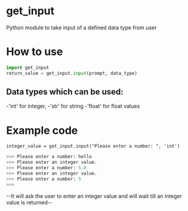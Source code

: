 # get_input
Python module to take input of a defined data type from user

# How to use

```python
import get_input
return_value = get_input.input(prompt, data_type)
```


## Data types which can be used:
  -'int' for integer,
  -'str' for string
  -'float' for float values
  
  
# Example code
`integer_value = get_input.input("Please enter a number: ", 'int')`

```python
>>> Please enter a number: hello
>>> Please enter an integer value.
>>> Please enter a number: 5.0
>>> Please enter an integer value.
>>> Please enter a number: 5
>>>
```

--It will ask the user to enter an integer value and will wait till an integer value is returned--
